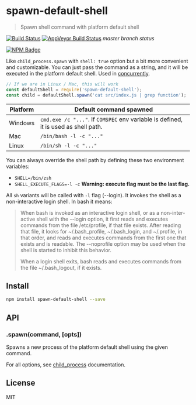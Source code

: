 # spawn-default-shell

> Spawn shell command with platform default shell

[![Build Status](https://travis-ci.org/kimmobrunfeldt/spawn-default-shell.svg?branch=master)](https://travis-ci.org/kimmobrunfeldt/spawn-default-shell) [![AppVeyor Build Status](https://ci.appveyor.com/api/projects/status/github/kimmobrunfeldt/spawn-default-shell?branch=master&svg=true)](https://ci.appveyor.com/project/kimmobrunfeldt/spawn-default-shell) *master branch status*

[![NPM Badge](https://nodei.co/npm/spawn-default-shell.png?downloads=true)](https://www.npmjs.com/package/spawn-default-shell)

Like `child_process.spawn` with `shell: true` option but a bit more
convenient and customizable. You can just pass the command as a string,
and it will be executed in the platform default shell. Used in [concurrently](https://github.com/kimmobrunfeldt/concurrently).

```js
// If we are in Linux / Mac, this will work
const defaultShell = require('spawn-default-shell');
const child = defaultShell.spawn('cat src/index.js | grep function');
```

Platform | Default command spawned
---------|----------
Windows  | `cmd.exe /c "..."`. If `COMSPEC` env variable is defined, it is used as shell path.
Mac      | `/bin/bash -l -c "..."`
Linux    | `/bin/sh -l -c "..."`

You can always override the shell path by defining these two environment variables:

* `SHELL=/bin/zsh`
* `SHELL_EXECUTE_FLAGS=-l -c` **Warning: execute flag must be the last flag.**

All `sh` variants will be called with `-l` flag (--login). It invokes the shell
as a non-interactive login shell. In bash it means:

> When bash is invoked as an interactive login shell, or as a non-inter-
> active shell with the --login option, it first reads and executes commands
> from the file /etc/profile, if that file exists. After reading
> that file, it looks for ~/.bash_profile, ~/.bash_login, and ~/.profile,
> in that order, and reads and executes commands from the first one that
> exists and is readable. The --noprofile option may be used when the
> shell is started to inhibit this behavior.
>
> When  a  login  shell  exits, bash reads and executes commands from the
> file ~/.bash_logout, if it exists.

## Install

```bash
npm install spawn-default-shell --save
```

## API

### .spawn(command, [opts])

Spawns a new process of the platform default shell using the given command.

For all options, see [child_process](https://nodejs.org/api/child_process.html#child_process_child_process_spawn_command_args_options)
documentation.

## License

MIT
